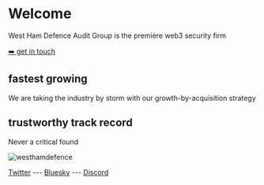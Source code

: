 <link rel="shortcut icon" type="image/png" href="/favicon.png"/>

# Welcome
West Ham Defence Audit Group is the première web3 security firm

[➡️ get in touch](mailto:westhamdefence@hotmail.com)

## fastest growing
We are taking the industry by storm with our growth-by-acquisition strategy

## trustworthy track record
Never a critical found

![westhamdefence](https://github.com/westhamdefence/westhamdefence.github.io/assets/157398832/576c0c6f-287c-4eee-a01b-0630837a136e)

[Twitter](/twitter) --- [Bluesky](/bluesky) --- [Discord](/discord)
